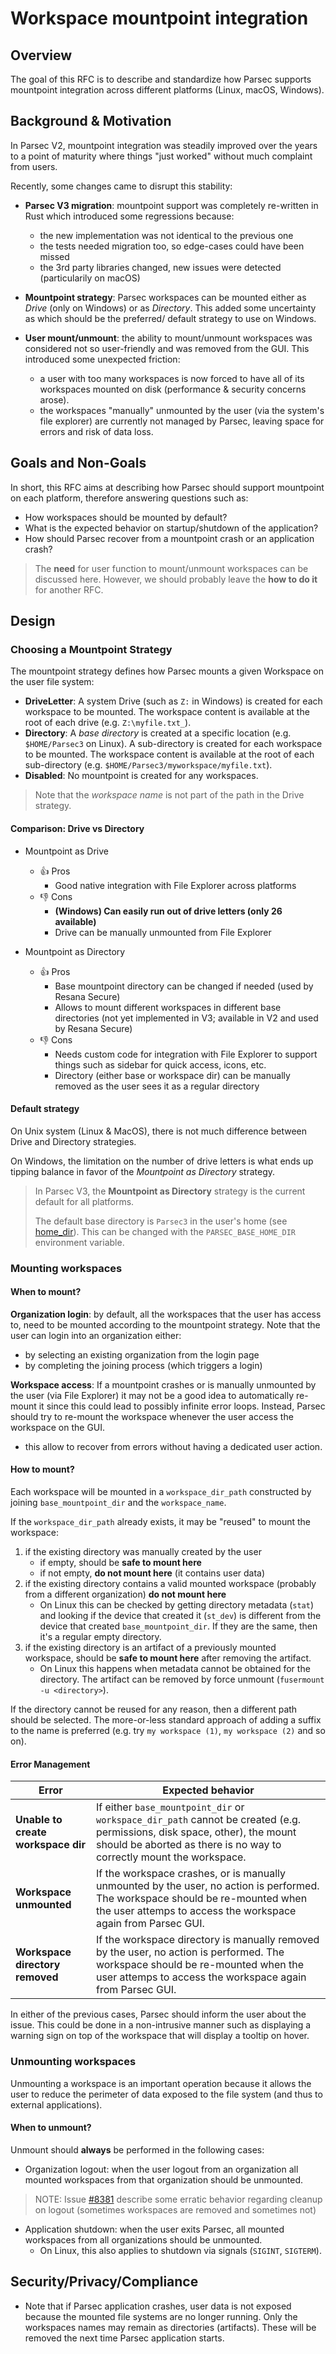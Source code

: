 <!-- Parsec Cloud (https://parsec.cloud) Copyright (c) BUSL-1.1 2016-present Scille SAS -->
<!-- cSpell:ignore myworkspace, Resana -->

# Workspace mountpoint integration

## Overview

The goal of this RFC is to describe and standardize how Parsec supports
mountpoint integration across different platforms (Linux, macOS, Windows).

## Background & Motivation

In Parsec V2, mountpoint integration was steadily improved over the years to a
point of maturity where things "just worked" without much complaint from users.

Recently, some changes came to disrupt this stability:

- **Parsec V3 migration**: mountpoint support was completely re-written in Rust
  which introduced some regressions because:
  - the new implementation was not identical to the previous one
  - the tests needed migration too, so edge-cases could have been missed
  - the 3rd party libraries changed, new issues were detected (particularily on
    macOS)

- **Mountpoint strategy**: Parsec workspaces can be mounted either as *Drive* (only on Windows) or
  as *Directory*. This added some uncertainty as which should be the preferred/
  default strategy to use on Windows.

- **User mount/unmount**: the ability to mount/unmount workspaces was considered
  not so user-friendly and was removed from the GUI. This introduced some
  unexpected friction:
  - a user with too many workspaces is now forced to have all of its workspaces
    mounted on disk (performance & security concerns arose).
  - the workspaces "manually" unmounted by the user (via the system's file
    explorer) are currently not managed by Parsec, leaving space for errors and
    risk of data loss.

## Goals and Non-Goals

In short, this RFC aims at describing how Parsec should support mountpoint on
each platform, therefore answering questions such as:

- How workspaces should be mounted by default?
- What is the expected behavior on startup/shutdown of the application?
- How should Parsec recover from a mountpoint crash or an application
  crash?

> The **need** for user function to mount/unmount workspaces can be discussed
> here. However, we should probably leave the **how to do it** for another RFC.

## Design

### Choosing a Mountpoint Strategy

The mountpoint strategy defines how Parsec mounts a given Workspace on the user
file system:

- **DriveLetter**: A system Drive (such as `Z:` in Windows) is created for each
  workspace to be mounted. The workspace content is available at the root of
  each drive (e.g. `Z:\myfile.txt_`).
- **Directory**: A *base directory* is created at a specific location (e.g.
  `$HOME/Parsec3` on Linux). A sub-directory is created for each workspace to be
  mounted. The workspace content is available at the root of each sub-directory
  (e.g. `$HOME/Parsec3/myworkspace/myfile.txt`).
- **Disabled**: No mountpoint is created for any workspaces.

> Note that the *workspace name* is not part of the path in the Drive strategy.

#### Comparison: Drive vs Directory

- Mountpoint as Drive
  - :+1: Pros
    - Good native integration with File Explorer across platforms
  - :-1: Cons
    - **(Windows) Can easily run out of drive letters (only 26 available)**
    - Drive can be manually unmounted from File Explorer

- Mountpoint as Directory
  - :+1: Pros
    - Base mountpoint directory can be changed if needed (used by Resana Secure)
    - Allows to mount different workspaces in different base directories
      (not yet implemented in V3; available in V2 and used by Resana Secure)
  - :-1: Cons
    - Needs custom code for integration with File Explorer to support things
      such as sidebar for quick access, icons, etc.
    - Directory (either base or workspace dir) can be manually removed as the
      user sees it as a regular directory

#### Default strategy

On Unix system (Linux & MacOS), there is not much difference between Drive and Directory strategies.

On Windows, the limitation on the number of drive letters is what ends up
tipping balance in favor of the *Mountpoint as Directory* strategy.

> In Parsec V3, the **Mountpoint as Directory** strategy is the current default
> for all platforms.
>
> The default base directory is `Parsec3` in the user's home (see [home_dir]).
> This can be changed with the `PARSEC_BASE_HOME_DIR` environment variable.

### Mounting workspaces

<!-- For the moment, this only covers the mountpoint as Directory strategy -->

#### When to mount?

**Organization login**: by default, all the workspaces that the user has access
to, need to be mounted according to the mountpoint strategy. Note that the user
can login into an organization either:

- by selecting an existing organization from the login page
- by completing the joining process (which triggers a login)

**Workspace access**: If a mountpoint crashes or is manually unmounted by the
user (via File Explorer) it may not be a good idea to automatically re-mount it
since this could lead to possibly infinite error loops. Instead, Parsec should
try to re-mount the workspace whenever the user access the workspace on the GUI.

- this allow to recover from errors without having a dedicated user action.

#### How to mount?

Each workspace will be mounted in a `workspace_dir_path` constructed by joining
`base_mountpoint_dir` and the `workspace_name`.

If the `workspace_dir_path` already exists, it may be "reused" to mount the
workspace:

1. if the existing directory was manually created by the user
   - if empty, should be **safe to mount here**
   - if not empty, **do not mount here** (it contains user data)
2. if the existing directory contains a valid mounted workspace (probably from a
   different organization) **do not mount here**
   - On Linux this can be checked by getting directory metadata (`stat`) and
     looking if the device that created it (`st_dev`) is different from the
     device that created  `base_mountpoint_dir`. If they are the same, then it's
     a regular empty directory.
3. if the existing directory is an artifact of a previously mounted workspace,
   should be **safe to mount here** after removing the artifact.
   - On Linux this happens when metadata cannot be obtained for the directory.
     The artifact can be removed by force unmount (`fusermount -u <directory>`).

If the directory cannot be reused for any reason, then a different path should
be selected. The more-or-less standard approach of adding a suffix to the name
is preferred (e.g. try `my workspace (1)`, `my workspace (2)` and so on).

#### Error Management

| Error | Expected behavior |
| ----- | ----------------- |
| **Unable to create workspace dir** | If either `base_mountpoint_dir` or `workspace_dir_path` cannot be created (e.g. permissions, disk space, other), the mount should be aborted as there is no way to correctly mount the workspace. |
| **Workspace unmounted** | If the workspace crashes, or is manually unmounted by the user, no action is performed. The workspace should be re-mounted when the user attemps to access the workspace again from Parsec GUI. |
| **Workspace directory removed** | If the workspace directory is manually removed by the user, no action is performed. The workspace should be re-mounted when the user attemps to access the workspace again from Parsec GUI. |

In either of the previous cases, Parsec should inform the user about the issue.
This could be done in a non-intrusive manner such as displaying a warning sign
on top of the workspace that will display a tooltip on hover.

### Unmounting workspaces

<!-- For the moment, this only covers mountpoint as Directory strategy -->

Unmounting a workspace is an important operation because it allows the user to
reduce the perimeter of data exposed to the file system (and thus to external
applications).

#### When to unmount?

Unmount should **always** be performed in the following cases:

- Organization logout: when the user logout from an organization all mounted
  workspaces from that organization should be unmounted.

> NOTE: Issue [#8381](https://github.com/Scille/parsec-cloud/issues/8381) describe
> some erratic behavior regarding cleanup on logout (sometimes workspaces are
> removed and sometimes not)

- Application shutdown: when the user exits Parsec, all mounted workspaces from
  all organizations should be unmounted.
  - On Linux, this also applies to shutdown via signals (`SIGINT`, `SIGTERM`).

## Security/Privacy/Compliance

- Note that if Parsec application crashes, user data is not exposed because the
  mounted file systems are no longer running. Only the workspaces names may
  remain as directories (artifacts). These will be removed the next time Parsec
  application starts.

[home_dir]: https://docs.rs/dirs/latest/dirs/fn.home_dir.html
